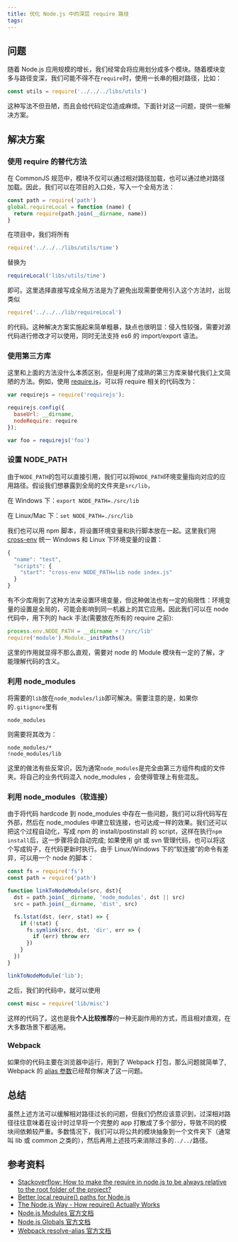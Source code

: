 ```yaml
---
title: 优化 Node.js 中的深层 require 路径
tags:
---
```


## 问题
随着 Node.js 应用规模的增长，我们经常会将应用划分成多个模块。随着模块变多与路径变深，我们可能不得不在`require`时，使用一长串的相对路径，比如：
```javascript
const utils = require('../../../libs/utils')
```
这种写法不但丑陋，而且会给代码定位造成麻烦。下面针对这一问题，提供一些解决方案。

## 解决方案
### 使用 require 的替代方法
在 CommonJS 规范中，模块不仅可以通过相对路径加载，也可以通过绝对路径加载。因此，我们可以在项目的入口处，写入一个全局方法：
```javascript
const path = require('path')
global.requireLocal = function (name) {
  return require(path.join(__dirname, name))
}
```
在项目中，我们将所有
```javascript
require('../../../libs/utils/time')
```
替换为
```javascript
requireLocal('libs/utils/time')
```
即可。这里选择直接写成全局方法是为了避免出现需要使用引入这个方法时，出现类似
```javascript
require('../../../lib/requireLocal')
```
的代码。这种解决方案实施起来简单粗暴，缺点也很明显：侵入性较强，需要对源代码进行修改才可以使用，同时无法支持 es6 的 import/export 语法。

### 使用第三方库
这里和上面的方法没什么本质区别，但是利用了成熟的第三方库来替代我们上文简陋的方法。例如，使用 [require.js](http://requirejs.org/docs/node.html)，可以将 require 相关的代码改为：
```javascript
var requirejs = require('requirejs');

requirejs.config({
  baseUrl: __dirname,
  nodeRequire: require
});

var foo = requirejs('foo')
```

### 设置 NODE_PATH
由于`NODE_PATH`的包可以直接引用，我们可以将`NODE_PATH`环境变量指向对应的应用路径。假设我们想暴露到全局的文件夹是`src/lib`，

在 Windows 下：`export NODE_PATH=./src/lib`

在 Linux/Mac 下：`set NODE_PATH=./src/lib`

我们也可以用 npm 脚本，将设置环境变量和执行脚本放在一起。这里我们用 [cross-env](https://github.com/kentcdodds/cross-env) 统一 Windows 和 Linux 下环境变量的设置：
```javascript
{
  "name": "test",
  "scripts": {
    "start": "cross-env NODE_PATH=lib node index.js"
  }
}
```
有不少库用到了这种方法来设置环境变量，但这种做法也有一定的局限性：环境变量的设置是全局的，可能会影响到同一机器上的其它应用。因此我们可以在 node 代码中，用下列的 hack 手法(需要放在所有的 require 之前):
```javascript
process.env.NODE_PATH = __dirname + '/src/lib'
require('module').Module._initPaths()
```
这里的作用就显得不那么直观，需要对 node 的 Module 模块有一定的了解，才能理解代码的含义。

### 利用 node_modules
将需要的`lib`放在`node_modules/lib`即可解决。需要注意的是，如果你的`.gitignore`里有
```
node_modules
```
则需要将其改为：
```
node_modules/*
!node_modules/lib
```
这里的做法有些反常识，因为通常`node_modules`是完全由第三方组件构成的文件夹。将自己的业务代码混入 node_modules ，会使得管理上有些混乱。

### 利用 node_modules（软连接）
由于将代码 hardcode 到 node_modules 中存在一些问题，我们可以将代码写在外部，然后在 node_modules 中建立软连接，也可达成一样的效果。我们还可以把这个过程自动化，写成 npm 的 install/postinstall 的 script，这样在执行`npm install`后，这一步骤将会自动完成; 如果使用 git 或 svn 管理代码，也可以将这个写成钩子，在代码更新时执行。由于 Linux/Windows 下的“软连接”的命令有差异，可以用一个 node 的脚本：
```javascript
const fs = require('fs')
const path = require('path')

function linkToNodeModule(src, dst){
  dst = path.join(__dirname, 'node_modules', dst || src)
  src = path.join(__dirname, 'dist', src)

  fs.lstat(dst, (err, stat) => {
    if (!stat) {
      fs.symlink(src, dst, 'dir', err => {
        if (err) throw err
      })
    }
  })
}

linkToNodeModule('lib');
```
之后，我们的代码中，就可以使用
```javascript
const misc = require('lib/misc')
```
这样的代码了。这也是我**个人比较推荐**的一种无副作用的方式，而且相对直观，在大多数场景下都适用。

### Webpack
如果你的代码主要在浏览器中运行，用到了 Webpack 打包，那么问题就简单了, Webpack 的 [alias 参数](https://webpack.github.io/docs/configuration.html#resolve-alias)已经帮你解决了这一问题。

## 总结
虽然上述方法可以缓解相对路径过长的问题，但我们仍然应该意识到，过深相对路径往往意味着在设计时过早将一个完整的 app 打散成了多个部分，导致不同的模块间依赖较严重。多数情况下，我们可以将公共的模块抽象到一个文件夹下（通常叫 lib 或 common 之类的），然后再用上述技巧来消除过多的`../../`路径。

## 参考资料
- [Stackoverflow: How to make the require in node.js to be always relative to the root folder of the project?](http://stackoverflow.com/questions/10860244/how-to-make-the-require-in-node-js-to-be-always-relative-to-the-root-folder-of-t)
- [Better local require() paths for Node.js](https://gist.github.com/branneman/8048520)
- [The Node.js Way - How require() Actually Works](http://fredkschott.com/post/2014/06/require-and-the-module-system/)
- [Node.js Modules 官方文档](https://nodejs.org/api/modules.html)
- [Node.js Globals 官方文档](https://nodejs.org/api/globals.html#globals_require)
- [Webpack resolve-alias 官方文档](https://webpack.github.io/docs/configuration.html#resolve-alias)
